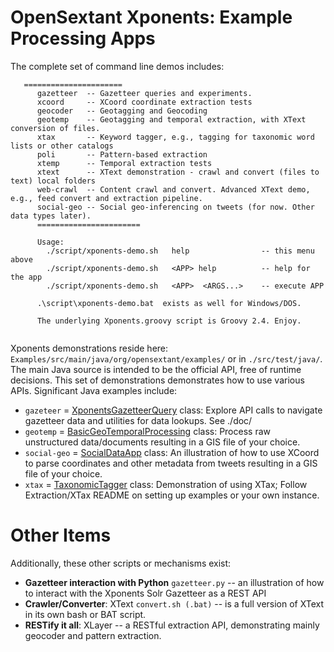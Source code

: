 
OpenSextant Xponents: Example Processing Apps
=======================

The complete set of command line demos includes:

```
   ======================
      gazetteer  -- Gazetteer queries and experiments.
      xcoord     -- XCoord coordinate extraction tests
      geocoder   -- Geotagging and Geocoding
      geotemp    -- Geotagging and temporal extraction, with XText conversion of files.
      xtax       -- Keyword tagger, e.g., tagging for taxonomic word lists or other catalogs
      poli       -- Pattern-based extraction
      xtemp      -- Temporal extraction tests
      xtext      -- XText demonstration - crawl and convert (files to text) local folders
      web-crawl  -- Content crawl and convert. Advanced XText demo, e.g., feed convert and extraction pipeline.
      social-geo -- Social geo-inferencing on tweets (for now. Other data types later).
      ======================= 
      
      Usage:
        ./script/xponents-demo.sh   help                -- this menu above
        ./script/xponents-demo.sh   <APP> help          -- help for the app
        ./script/xponents-demo.sh   <APP>  <ARGS...>    -- execute APP
        
      .\script\xponents-demo.bat  exists as well for Windows/DOS.
      
      The underlying Xponents.groovy script is Groovy 2.4. Enjoy.
            
```

Xponents demonstrations reside here: `Examples/src/main/java/org/opensextant/examples/` or in
`./src/test/java/`.  The main Java source is intended to be the official API, free of runtime decisions.
This set of demonstrations demonstrates how to use various APIs.  Significant Java examples include:

- `gazeteer` = [XponentsGazetteerQuery](./src/main/java/org/opensextant/examples/XponentsGazetteerQuery.java) class:  Explore API calls to navigate gazetteer data and utilities for data lookups. See ./doc/
- `geotemp` = [BasicGeoTemporalProcessing](./src/main/java/org/opensextant/examples/) class:  Process raw unstructured data/documents resulting in a GIS file of your choice.
- `social-geo` = [SocialDataApp](../src/test/java/SocialDataApp.java) class: An illustration of how to use XCoord to parse coordinates and other metadata from tweets resulting in a GIS file of your choice.
- `xtax` = [TaxonomicTagger](./src/main/java/org/opensextant/examples/) class: Demonstration of using XTax; Follow Extraction/XTax README on setting up examples or your own instance.  

Other Items
================
Additionally, these other scripts or mechanisms exist:

* **Gazetteer interaction with Python** `gazetteer.py` -- an illustration of how to interact with the Xponents Solr Gazetteer as a REST API
* **Crawler/Converter**: XText `convert.sh (.bat)` -- is a full version of XText in its own bash or BAT script.
* **RESTify it all**: XLayer -- a RESTful extraction API, demonstrating mainly geocoder and pattern extraction.

